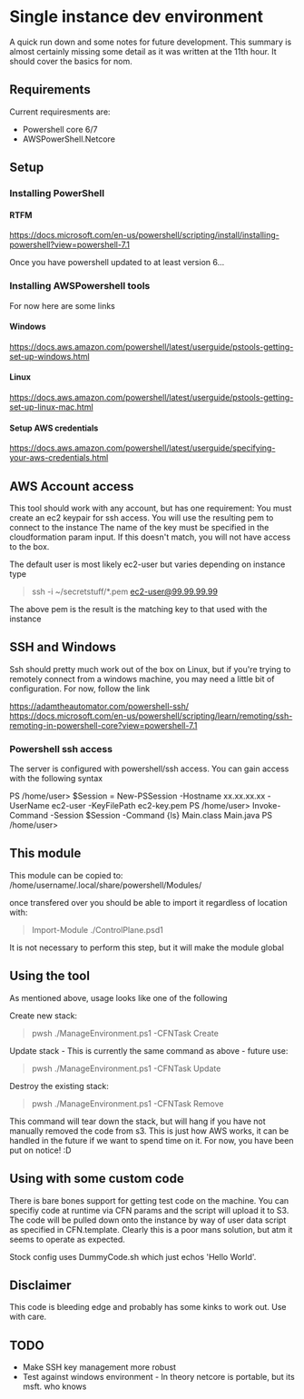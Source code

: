 # Single instance dev environment

A quick run down and some notes for future development. This summary is almost certainly missing some
detail as it was written at the 11th hour. It should cover the basics for nom.

## Requirements

Current requiresments are:

* Powershell core 6/7
* AWSPowerShell.Netcore

## Setup

### Installing PowerShell

#### RTFM

<https://docs.microsoft.com/en-us/powershell/scripting/install/installing-powershell?view=powershell-7.1>

Once you have powershell updated to at least version 6...

### Installing AWSPowershell tools

For now here are some links

#### Windows

<https://docs.aws.amazon.com/powershell/latest/userguide/pstools-getting-set-up-windows.html>

#### Linux

<https://docs.aws.amazon.com/powershell/latest/userguide/pstools-getting-set-up-linux-mac.html>

#### Setup AWS credentials

<https://docs.aws.amazon.com/powershell/latest/userguide/specifying-your-aws-credentials.html>

## AWS Account access

This tool should work with any account, but has one requirement:
You must create an ec2 keypair for ssh access. You will use the resulting pem to connect to the instance
The name of the key must be specified in the cloudformation param input. If this doesn't match, you will
not have access to the box.

The default user is most likely ec2-user but varies depending on instance type
> ssh -i ~/secretstuff/*.pem ec2-user@99.99.99.99

The above pem is the result is the matching key to that used with the instance

## SSH and Windows

Ssh should pretty much work out of the box on Linux, but if you're trying to remotely connect from
a windows machine, you may need a little bit of configuration. For now, follow the link

<https://adamtheautomator.com/powershell-ssh/>
<https://docs.microsoft.com/en-us/powershell/scripting/learn/remoting/ssh-remoting-in-powershell-core?view=powershell-7.1>

### Powershell ssh access

The server is configured with powershell/ssh access. You can gain access with the following syntax

PS /home/user> $Session = New-PSSession -Hostname xx.xx.xx.xx -UserName ec2-user -KeyFilePath ec2-key.pem
PS /home/user> Invoke-Command -Session $Session -Command {ls}
Main.class
Main.java
PS /home/user>

## This module

This module can be copied to:
/home/username/.local/share/powershell/Modules/

once transfered over you should be able to import it regardless of location with:
> Import-Module ./ControlPlane.psd1

It is not necessary to perform this step, but it will make the module global

## Using the tool

As mentioned above, usage looks like one of the following

Create new stack:
> pwsh ./ManageEnvironment.ps1 -CFNTask Create

Update stack - This is currently the same command as above - future use:
> pwsh ./ManageEnvironment.ps1 -CFNTask Update

Destroy the existing stack:
> pwsh ./ManageEnvironment.ps1 -CFNTask Remove

This command will tear down the stack, but will hang if you have not manually removed the code from s3.
This is just how AWS works, it can be handled in the future if we want to spend time on it. For now, you
have been put on notice! :D

## Using with some custom code

There is bare bones support for getting test code on the machine. You can specifiy code at runtime via CFN
params and the script will upload it to S3. The code will be pulled down onto the instance by way of user
data script as specified in CFN.template. Clearly this is a poor mans solution, but atm it seems to operate
as expected.

Stock config uses DummyCode.sh which just echos 'Hello World'.

## Disclaimer

This code is bleeding edge and probably has some kinks to work out. Use with care.

## TODO

* Make SSH key management more robust
* Test against windows environment - In theory netcore is portable, but its msft. who knows
